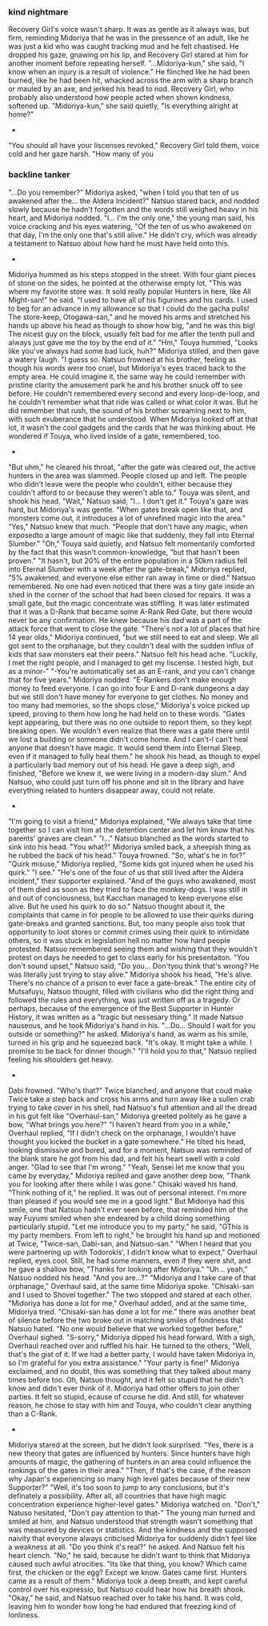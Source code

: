 ### kind nightmare

Recovery Girl's voice wasn't sharp. It was as gentle as it always was, but firm, reminding Midoriya that he was in the pressence of an adult, like he was just a kid who was caught tracking mud and he felt chastised. He dropped his gaze, gnawing on his lip, and Recovery Girl stared at him for another moment before repeating herself.
"...Midoriya-kun," she said, "I know when an injury is a result of violence."
He flinched like he had been burned, like he had been hit, whacked across the arm with a sharp branch or mauled by an axe, and jerked his head to nod.
Recovery Girl, who probably also understood how people acted when shown kindness, softened up.
"Midoriya-kun," she said quietly, "Is everything alright at home?"

-

"You should all have your liscenses revoked," Recovery Girl told them, voice cold and her gaze harsh. "How many of you 


### backline tanker

"...Do you remember?" Midoriya asked, "when I told you that ten of us awakened after the... the Aldera Incident?"
Natsuo stared back, and nodded slowly because he hadn't forgotten and the words still weighed heavy in his heart, and Midoriya nodded.
"I... I'm the only one," the young man said, his voice cracking and his eyes watering, "Of the ten of us who awakened on that day, I'm the only one that's still alive." He didn't cry, which was already a testament to Natsuo about how hard he must have held onto this. 

-

Midoriya hummed as his steps stopped in the street. With four giant pieces of stone on the sides, he pointed at the otherwise empty lot, "This was where my favorite store was. It sold really popular Hunters in here, like All Might-san!" he said. "I used to have all of his figurines and his cards. I used to beg for an advance in my allowance so that I could do the gacha pulls! The store-keep, Otogawa-san," and he moved his arms and stretched his hands up above his head as though to show how big, "and he was this big! The nicest guy on the block, usually felt bad for me after the tenth pull and always just gave me the toy by the end of it."
"Hm," Touya hummed, "Looks like you've always had some bad luck, huh?"
Midoriya stilled, and then gave a watery laugh. "I guess so.
Natsuo frowned at his brother, feeling as though his words were too cruel, but Midoriya's eyes traced back to the empty area. He could imagine it, the same way he could remember with pristine clarity the amusement park he and his brother snuck off to see before. He couldn't remembered every second and every loop-de-loop, and he couldn't remember what that ride was called or what color it was. But he did remember that rush, the sound of his brother screaming next to him, with such exuberance that he understood.
When Midoriya looked off at that lot, it wasn't the cool gadgets and the cards that he was thinking about. 
He wondered if Touya, who lived inside of a gate, remembered, too.

-

"But uhm," he cleared his throat, "after the gate was cleared out, the active hunters in the area was slammed. People closed up and left. The people who didn't leave were the people who couldn't, either because they couldn't afford to or because they weren't able to."
Touya was silent, and shook his head. 
"Wait," Natsuo said, "I... I don't get it."
Touya's gaze was hard, but Midoriya's was gentle.
"When gates break open like that, and monsters come out, it introduces a lot of unrefined magic into the area."
"Yes," Natsuo knew that much. 
"People that don't have any magic, when exposedto a large amount of magic like that suddenly, they fall into Eternal Slumber."
"Oh," Touya said quietly, and Natsuo felt momentarily comforted by the fact that this wasn't common-knowledge, "but that hasn't been proven."
"It hasn't, but 20% of the entire population in a 50km radius fell into Eternal Slumber with a week after the gate-break," Midoriya replied, "5% awakened, and everyone else either ran away in time or died."
Natsuo remembered. No one had even noticed that there was a tiny gate inside an shed in the corner of the school that had been closed for repairs. It was a small gate, but the magic concentrate was stiffling. It was later estimated that it was a D-Rank that became some A-Rank Red Gate, but there would never be any confirmation. He knew because his dad was a part of the attack force that went to close the gate. 
"There's not a lot of places that hire 14 year olds," Midoriya continued, "but we still need to eat and sleep. We all got sent to the orphanage, but they couldn't deal with the sudden influx of kids that saw monsters eat their peers."
Natsuo felt his head ache.
"Luckily, I met the right people, and I managed to get my liscense. I tested high, but as a minor-"
"-You're automatically set as an E-rank, and you can't change that for five years."
Midoriya nodded. "E-Rankers don't make enough money to feed everyone. I can go into four E and D-rank dungeons a day but we still don't have money for everyone to get clothes. No money and too many bad memories, so the shops close," Midoriya's voice picked up speed, proving to them how long he had held on to these words. "Gates kept appearing, but there was no one outside to report them, so they kept breaking open. We wouldn't even realize that there was a gate there until we lost a building or someone didn't come home. And I can't-I can't heal anyone that doesn't have magic. It would send them into Eternal Sleep, even if it managed to fully heal them." he shook his head, as though to expel a particularly bad memory out of his head. He gave a deep sigh, and finished, "Before we knew it, we were living in a modern-day slum."
And Natsuo, who could just turn off his phone and sit in the library and have everything related to hunters disappear away, could not relate.

-

"I'm going to visit a friend," Midoriya explained, "We always take that time together so I can visit him at the detention center and let him know that his parents' graves are clean."
"I..." Natsuo blanched as the words started to sink into his head. "You what?"
Midoriya smiled back, a sheepish thing as he rubbed the back of his head."
Touya frowned. 
"So, what's he in for?"
"Quirk misuse," Midoriya replied, "Some kids got injured when he used his quirk."
"I see."
"He's one of the four of us that still lived after the Aldera incident," their supporter explained. "And of the guys who awakened, most of them died as soon as they tried to face the monkey-dogs. I was still in and out of conciousness, but Kacchan managed to keep everyone else alive. But he used his quirk to do so."
Natsuo thought about it, the complaints that came in for people to be allowed to use their quirks during gate-breaks and granted sanctions. But, too many people also took that opportunity to loot stores or commit crimes using their quirk to intimidate others, so it was stuck in legislation hell no matter how hard people protested. Natsuo remembered seeing them and wishing that they wouldn't protest on days he needed to get to class early for his presentaiton. 
"You don't sound upset," Natsuo said, "Do you... Don'tyou think that's wrong? He was literally just trying to stay alive."
Midoriya shook his head, "He's alive. There's no chance of a prison to ever face a gate-break."
The entire city of Mutsafuyu, Natsuo thought, filled with civilians who did the right thing and followed the rules and everything, was just written off as a tragedy. Or perhaps, because of the emergence of the Best Supporter in Hunter History, it was written as a "tragic but nessesary thing."
It made Natsuo nauseous, and he took Midoriya's hand in his.
"...Do... Should I wait for you outside or something?" he asked.
Midoriya's hand, as warm as his smile, turned in his grip and he squeezed back.
"It's okay. It might take a while. I promise to be back for dinner though."
"I'll hold you to that," Natsuo replied feeling his shoulders get heavy. 

-

Dabi frowned. "Who's that?"
Twice blanched, and anyone that coud make Twice take a step back and cross his arms and turn away like a sullen crab trying to take cover in his shell, had Natsuo's full attention and all the dread in his gut felt like 
"Overhaul-san," Midoriya greeted politely as he gave a bow, "What brings you here?"
"I haven't heard from you in a while," Overhaul replied, "If I didn't check on the orphanage, I wouldn't have thought you kicked the bucket in a gate somewhere." He tilted his head, looking dismissive and bored, and for a moment, Natsuo was reminded of the blank stare he got from his dad, and felt his heart swell with a cold anger. "Glad to see that I'm wrong."
"Yeah, Sensei let me know that you came by everyday," Midoriya replied and gave another deep bow, "Thank you for looking after there while I was gone."
Chisaki waved his hand. "Think nothing of it," he replied. It was out of personal interest. I'm more than pleased if you would see me in a good light."
But Midoriya had this smile, one that Natsuo hadn't ever seen before, that reminded him of the way Fuyumi smiled when she endeared by a child doing something particularly stupid. 
"Let me introduce you to my party," he said, "GThis is my party members. From left to right," he brought his hand up and motioned at Twice, "Twice-san, Dabi-san, and Natsuo-san."
"When I heard that you were partnering up with Todorokis', I didn't know what to expect," Overhaul replied, eyes cool. Still, he had some manners, even if they were shit, and he gave a shallow bow, "Thanks for looking after Midoriya."
"Uh... yeah," Natsuo nodded his head. "And you are...?"
"Midoriya and I take care of that orphanage," Overhaul said, at the same time Midoriya spoke.
"Chisaki-san and I used to Shovel together."
The two stopped and stared at each other.
"Midoriya has done a lot for me," Overhaul added, and at the same time, Midoriya tried.
"Chisaki-san has done a lot for me."
there was another beat of silence before the two broke out in matching smiles of fondness that Natsuo hated. 
"No one would believe that we worked together before," Overhaul sighed.
"S-sorry," Midoriya dipped his head forward.
With a sigh, Overhaul reached over and ruffled his hair. He turned to the others, "Well, that's the gist of it. If we had a better party, I would have taken Midoriya in, so I'm grateful for you extra assistance."
"Your party is fine!" Midoriya exclaimed, and no doubt, this was something that they talked about many times before too.
Oh, Natsuo thought, and it felt so stupid that he didn't know and didn't ever think of it. 
Midoriya had other offers to join other parties. It felt so stupid, ecause of course he did. And still, for whatever reason, he chose to stay with him and Touya, who couldn't clear anything than a C-Rank.


-

Midoriya stared at the screen, but he didn't look surprised. 
"Yes, there is a new theory that gates are influenced by hunters. Since hunters have high amounts of magic, the gathering of hunters in an area could influence the rankings of the gates in their area."
"Then, if that's the case, if the reason why Japan's experiencing so many high level gates because of their new Supporter?"
"Well, it's too soon to jump to any conclusions, but it's definately a possibility. After all, all countries that have high magic concentration experience higher-level gates."
Midoriya watched on.
"Don't," Natuso hesitated, "Don't pay attention to that-"
The young man turned and smiled at him, and Natsuo understood that strength wasn't something that was measured by devices or statistics. And the kindness and the supposed naivity that everyone always criticised Midoriya for suddenly didn't feel like a weakness at all.
"Do you think it's real?" he asked.
And Natsuo felt his heart clench.
"No," he said, because he didn't want to think that Midoriya caused such awful atrocities. "Its like that thing, you know? Which came first, the chicken or the egg? Except we know. Gates came first. Hunters came as a result of them."
Midoriya took a deep breath, and kept careful control over his expressio, but Natsuo could hear how his breath shook.
"Okay," he said, and Natsuo reached over to take his hand.
It was cold, leaving him to wonder how long he had endured that freezing kind of lonliness. 

